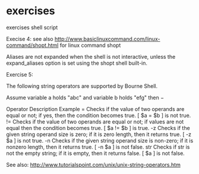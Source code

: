 # exercises
exercises shell script



Execise 4: see also http://www.basiclinuxcommand.com/linux-command/shopt.html
for linux command shopt

Aliases are not expanded when the shell is not interactive, unless the expand_aliases option is set using the shopt shell built-in.

Exercise 5:

The following string operators are supported by Bourne Shell.

Assume variable a holds "abc" and variable b holds "efg" then −

Operator	Description	Example
=	Checks if the value of two operands are equal or not; if yes, then the condition becomes true.	[ $a = $b ] is not true.
!=	Checks if the value of two operands are equal or not; if values are not equal then the condition becomes true.	[ $a != $b ] is true.
-z	Checks if the given string operand size is zero; if it is zero length, then it returns true.	[ -z $a ] is not true.
-n	Checks if the given string operand size is non-zero; if it is nonzero length, then it returns true.	[ -n $a ] is not false.
str	Checks if str is not the empty string; if it is empty, then it returns false.	[ $a ] is not false.

See also: 
http://www.tutorialspoint.com/unix/unix-string-operators.htm
